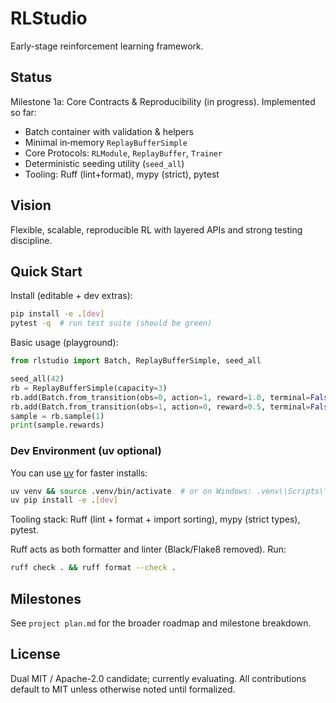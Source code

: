 # RLStudio

Early-stage reinforcement learning framework.

## Status

Milestone 1a: Core Contracts & Reproducibility (in progress).
Implemented so far:

* Batch container with validation & helpers
* Minimal in‑memory `ReplayBufferSimple`
* Core Protocols: `RLModule`, `ReplayBuffer`, `Trainer`
* Deterministic seeding utility (`seed_all`)
* Tooling: Ruff (lint+format), mypy (strict), pytest

## Vision

Flexible, scalable, reproducible RL with layered APIs and strong testing discipline.

## Quick Start

Install (editable + dev extras):

```bash
pip install -e .[dev]
pytest -q  # run test suite (should be green)
```

Basic usage (playground):

```python
from rlstudio import Batch, ReplayBufferSimple, seed_all

seed_all(42)
rb = ReplayBufferSimple(capacity=3)
rb.add(Batch.from_transition(obs=0, action=1, reward=1.0, terminal=False, next_obs=1))
rb.add(Batch.from_transition(obs=1, action=0, reward=0.5, terminal=False, next_obs=2))
sample = rb.sample(1)
print(sample.rewards)
```

### Dev Environment (uv optional)

You can use [uv](https://github.com/astral-sh/uv) for faster installs:

```bash
uv venv && source .venv/bin/activate  # or on Windows: .venv\\Scripts\\activate
uv pip install -e .[dev]
```

Tooling stack: Ruff (lint + format + import sorting), mypy (strict types), pytest.

Ruff acts as both formatter and linter (Black/Flake8 removed). Run:

```bash
ruff check . && ruff format --check .
```

## Milestones

See `project plan.md` for the broader roadmap and milestone breakdown.

## License

Dual MIT / Apache-2.0 candidate; currently evaluating. All contributions default to MIT unless otherwise noted until formalized.

